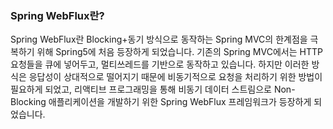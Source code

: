 ### Spring WebFlux란?

Spring WebFlux란 Blocking+동기 방식으로 동작하는 Spring MVC의 한계점을 극복하기 위해 Spring5에 처음 등장하게 되었습니다. 기존의 Spring MVC에서는 HTTP 요청들을 큐에 넣어두고, 멀티쓰레드를 기반으로 동작하고 있습니다. 하지만 이러한 방식은 응답성이 상대적으로 떨어지기 때문에 비동기적으로 요청을 처리하기 위한 방법이 필요하게 되었고, 리액티브 프로그래밍을 통해 비동기 데이터 스트림으로 Non-Blocking 애플리케이션을 개발하기 위한 Spring WebFlux 프레임워크가 등장하게 되었습니다.
